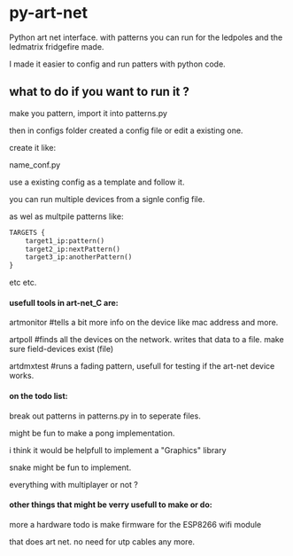 py-art-net
==========

Python art net interface. with patterns you can run for the ledpoles and the ledmatrix fridgefire made.


I made it easier to config and run patters with python code.


## what to do if you want to run it ?

make you pattern, import it into patterns.py

then in configs folder created a config file or edit a existing one.

create it like:

name_conf.py

use a existing config as a template and follow it.

you can run multiple devices from a signle config file.

as wel as multpile patterns like:


```python
TARGETS {
	target1_ip:pattern()
	target2_ip:nextPattern()
	target3_ip:anotherPattern()
}
```

etc etc.


#### usefull tools in art-net_C are:

artmonitor <ip>		#tells a bit more info on the device like mac address and more.

artpoll <broadcast> 	#finds all the devices on the network. writes that data to a file. make sure field-devices exist (file)

artdmxtest <ip>		#runs a fading pattern, usefull for testing if the art-net device works.



#### on the todo list:

break out patterns in patterns.py in to seperate files.

might be fun to make a pong implementation.

i think it would be helpfull to implement a "Graphics" library

snake might be fun to implement.

everything with multiplayer or not ?


#### other things that might be verry usefull to make or do:

more a hardware todo is make firmware for the ESP8266 wifi module

that does art net. no need for utp cables any more.

